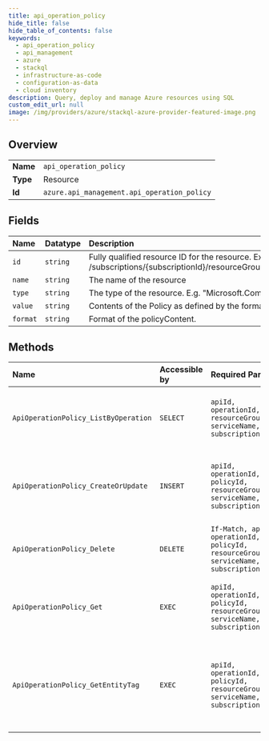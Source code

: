 ```yaml
---
title: api_operation_policy
hide_title: false
hide_table_of_contents: false
keywords:
  - api_operation_policy
  - api_management
  - azure    
  - stackql
  - infrastructure-as-code
  - configuration-as-data
  - cloud inventory
description: Query, deploy and manage Azure resources using SQL
custom_edit_url: null
image: /img/providers/azure/stackql-azure-provider-featured-image.png
---
```

  
    

## Overview
<table><tbody>
<tr><td><b>Name</b></td><td><code>api_operation_policy</code></td></tr>
<tr><td><b>Type</b></td><td>Resource</td></tr>
<tr><td><b>Id</b></td><td><code>azure.api_management.api_operation_policy</code></td></tr>
</tbody></table>

## Fields
| Name | Datatype | Description |
|:-----|:---------|:------------|
| `id` | `string` | Fully qualified resource ID for the resource. Ex - /subscriptions/{subscriptionId}/resourceGroups/{resourceGroupName}/providers/{resourceProviderNamespace}/{resourceType}/{resourceName} |
| `name` | `string` | The name of the resource |
| `type` | `string` | The type of the resource. E.g. "Microsoft.Compute/virtualMachines" or "Microsoft.Storage/storageAccounts" |
| `value` | `string` | Contents of the Policy as defined by the format. |
| `format` | `string` | Format of the policyContent. |
## Methods
| Name | Accessible by | Required Params | Description |
|:-----|:--------------|:----------------|:------------|
| `ApiOperationPolicy_ListByOperation` | `SELECT` | `apiId, operationId, resourceGroupName, serviceName, subscriptionId` | Get the list of policy configuration at the API Operation level. |
| `ApiOperationPolicy_CreateOrUpdate` | `INSERT` | `apiId, operationId, policyId, resourceGroupName, serviceName, subscriptionId` | Creates or updates policy configuration for the API Operation level. |
| `ApiOperationPolicy_Delete` | `DELETE` | `If-Match, apiId, operationId, policyId, resourceGroupName, serviceName, subscriptionId` | Deletes the policy configuration at the Api Operation. |
| `ApiOperationPolicy_Get` | `EXEC` | `apiId, operationId, policyId, resourceGroupName, serviceName, subscriptionId` | Get the policy configuration at the API Operation level. |
| `ApiOperationPolicy_GetEntityTag` | `EXEC` | `apiId, operationId, policyId, resourceGroupName, serviceName, subscriptionId` | Gets the entity state (Etag) version of the API operation policy specified by its identifier. |
